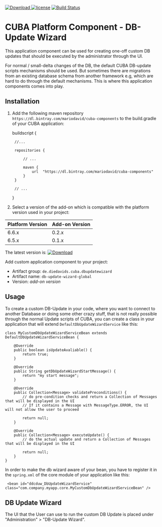[ ![Download](https://api.bintray.com/packages/mariodavid/cuba-components/cuba-component-db-update-wizard/images/download.svg) ](https://bintray.com/mariodavid/cuba-components/cuba-component-db-update-wizard/_latestVersion)
[![license](https://img.shields.io/badge/license-Apache%20License%202.0-blue.svg?style=flat)](http://www.apache.org/licenses/LICENSE-2.0)
[![Build Status](https://travis-ci.org/mariodavid/cuba-component-db-update-wizard.svg?branch=master)](https://travis-ci.org/mariodavid/cuba-component-db-update-wizard)

# CUBA Platform Component - DB-Update Wizard

This application component can be used for creating one-off custom DB updates that should be executed by the administrator through the UI.

For normal / small-delta changes of the DB, the default CUBA DB-update scripts mechanisms should be used. 
But sometimes there are migrations from an existing database schema from another framework e.g, which are hard to do through the default mechanisms.
This is where this application components comes into play.

## Installation

1. Add the following maven repository `https://dl.bintray.com/mariodavid/cuba-components` to the build.gradle of your CUBA application:



    buildscript {
        
        //...
        
        repositories {
        
            // ...
        
            maven {
                url  "https://dl.bintray.com/mariodavid/cuba-components"
            }
        }
        
        // ...
    }

2. Select a version of the add-on which is compatible with the platform version used in your project:

| Platform Version | Add-on Version |
| ---------------- | -------------- |
| 6.6.x            | 0.2.x          |
| 6.5.x            | 0.1.x          |


The latest version is: [ ![Download](https://api.bintray.com/packages/mariodavid/cuba-components/cuba-component-db-update-wizard/images/download.svg) ](https://bintray.com/mariodavid/cuba-components/cuba-component-db-update-wizard/_latestVersion)

Add custom application component to your project:

* Artifact group: `de.diedavids.cuba.dbupdatewizard`
* Artifact name: `db-update-wizard-global`
* Version: *add-on version*

## Usage
To create a custom DB-Update in your code, where you want to connect to another Database or doing some other crazy stuff, that is not really possible through the normal Update scripts of CUBA, you can create a class in your application that will extend `DefaultDbUpdateWizardService` like this:

    class MyCustomDbUpdateWizardServiceBean extends DefaultDbUpdateWizardServiceBean {
    
        @Override
        public boolean isUpdateAvaliable() {
            return true;
        }
    
        @Override
        public String getDbUpdateWizardStartMessage() {
            return "my start message";
        }
    
        @Override
        public Collection<Message> validatePreconditions() {
            // do pre-condition checks and return a Collection of Messages that will be displayed in the UI
            // If it contains a Message with MessageType.ERROR, the UI will not allow the user to proceed
            
            return null;
        }
    
        @Override
        public Collection<Message> executeUpdate() {
            // do the actual update and return a Collection of Messages that will be displayed in the UI
            
            return null;
        }
    }
 
In order to make the db wizard aware of your bean, you have to register it in the `spring.xml` of the core module of your application like this:
  
     <bean id="ddcduw_DbUpdateWizardService" class="com.company.myapp.core.MyCustomDbUpdateWizardServiceBean" />

## DB Update Wizard

The UI that the User can use to run the custom DB Update is placed under "Administration" > "DB-Update Wizard".

